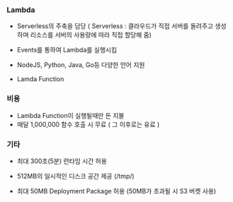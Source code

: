 ### Lambda

* Serverless의 주축을 담당 ( Serverless : 클라우드가 직접 서버를 돌려주고 생성하며 리소스를 서버의 사용량에 따라 직접 할당해 줌)

* Events를 통하여 Lambda를 실행시킴

* NodeJS, Python, Java, Go등 다양한 언어 지원

* Lamda Function




### 비용

* Lambda Function이 실행될때만 돈 지불
* 매달 1,000,000 함수 호출 시 무료 ( 그 이후로는 유료 )




### 기타

* 최대 300초(5분) 런타임 시간 허용

* 512MB의 일시적인 디스크 공간 제공 (/tmp/)

* 최대 50MB Deployment Package 허용 (50MB가 초과될 시  S3 버켓 사용)